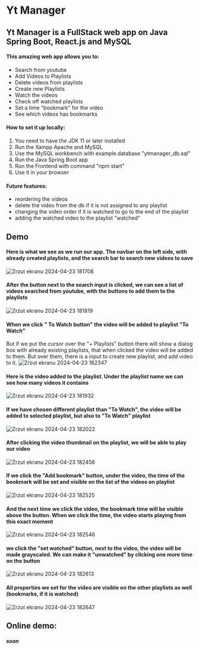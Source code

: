 # Yt Manager

## Yt Manager is a FullStack web app on Java Spring Boot, React.js and MySQL

#### This amazing web app allows you to:
* Search from youtube
* Add Videos to Playlists
* Delete videos from playlists
* Create new Playlists
* Watch the videos
* Check off watched playlists
* Set a time "bookmark" for the video
* See which videos has bookmarks

#### How to set it up locally:
1. You need to have the JDK 11 or later installed
2. Run the Xampp Apache and MySQL
3. Use the MySQL workbench with example database "ytmanager_db.sql"
4. Run the Java Spring Boot app
5. Run the Frontend with command "npm start"
6. Use it in your browser

#### Future features:
* reordering the videos
* delete the video from the db if it is not assigned to any playlist
* changing the video order if it is watched to go to the end of the playlist
* adding the watched video to the playlist "watched"

## Demo
#### Here is what we see as we run our app. The navbar on the left side, with already created playlists, and the search bar to search new videos to save
![Zrzut ekranu 2024-04-23 181708](https://github.com/DanielPawlowicz/Yt-Manager-FullStack/assets/91285163/423d5ce4-9664-4649-8bc7-3fc5bcd74dcb)

#### After the button next to the search input is clicked, we can see a list of videos searched from youtube, with the buttons to add them to the playlists
![Zrzut ekranu 2024-04-23 181819](https://github.com/DanielPawlowicz/Yt-Manager-FullStack/assets/91285163/77ae2b41-3667-4af4-8d73-98e94f24a95c)

#### When we click  " To Watch button" the video will be added to playlist "To Watch"
But if we put the cursor over the "+ Playlists" button there will show a dialog box with already existing playlists, that when clicked the video will be added to them. But over them, there is a input to create new playlist, and add video to it.
![Zrzut ekranu 2024-04-23 182347](https://github.com/DanielPawlowicz/Yt-Manager-FullStack/assets/91285163/d9635056-c436-47cd-a6a8-d11ab44f2f90)

#### Here is the video added to the playlist. Under the playlist name we can see how many videos it contains
![Zrzut ekranu 2024-04-23 181932](https://github.com/DanielPawlowicz/Yt-Manager-FullStack/assets/91285163/42a57ea5-d8a3-4527-94be-469d46c1406a)

#### If we have chosen different playlist than "To Watch", the video will be added to selected playlist, but also to "To Watch" playlist
![Zrzut ekranu 2024-04-23 182022](https://github.com/DanielPawlowicz/Yt-Manager-FullStack/assets/91285163/ba532b18-7775-49ea-93fa-29c872ec0e2a)

#### After clicking the video thumbnail on the playlist, we will be able to play our video
![Zrzut ekranu 2024-04-23 182456](https://github.com/DanielPawlowicz/Yt-Manager-FullStack/assets/91285163/40589fd8-dbfa-4f3b-a1c9-388e7a75f0b3)

#### If we click the "Add bookmark" button, under the video, the time of the bookmark will be set and visible on the list of the videos on playlist 
![Zrzut ekranu 2024-04-23 182525](https://github.com/DanielPawlowicz/Yt-Manager-FullStack/assets/91285163/4e3ea7be-76e3-476e-b633-1a92d0d8a534)

#### And the next time we click the video, the bookmark time will be visible above the button. When we click the time, the video starts playing from this exact moment
![Zrzut ekranu 2024-04-23 182546](https://github.com/DanielPawlowicz/Yt-Manager-FullStack/assets/91285163/84773e8a-e030-4243-9a53-4fde0f41dba0)

#### we click the "set watched" button, next to the video, the video will be made grayscaled. We can make it "unwatched" by clicking one more time on the button
![Zrzut ekranu 2024-04-23 182613](https://github.com/DanielPawlowicz/Yt-Manager-FullStack/assets/91285163/748e04ac-7fee-4b49-aca3-de61b0158d23)

#### All properties we set for the video are visible on the other playlists as well (bookmarks, if it is watched)
![Zrzut ekranu 2024-04-23 182647](https://github.com/DanielPawlowicz/Yt-Manager-FullStack/assets/91285163/39e71389-c8e1-4ff6-871b-57d72d9b108d)


## Online demo:
#### *soon*

